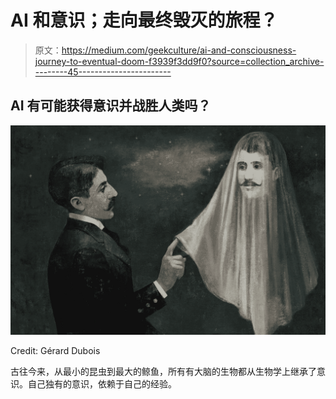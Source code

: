 # AI 和意识；走向最终毁灭的旅程？

> 原文：<https://medium.com/geekculture/ai-and-consciousness-journey-to-eventual-doom-f3939f3dd9f0?source=collection_archive---------45----------------------->

## AI 有可能获得意识并战胜人类吗？

![](img/59f440fbcf5d8bace0efc3761a7d1c16.png)

Credit: Gérard Dubois

古往今来，从最小的昆虫到最大的鲸鱼，所有有大脑的生物都从生物学上继承了意识。自己独有的意识，依赖于自己的经验。